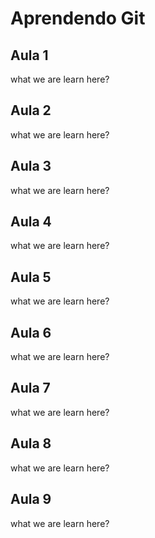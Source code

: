 # Aprendendo Git

## Aula 1

  what we are learn here?
  
  
## Aula 2

  what we are learn here?


## Aula 3

  what we are learn here?


## Aula 4

  what we are learn here?
  
  
## Aula 5

  what we are learn here?
  
  
## Aula 6

  what we are learn here?
  
  
## Aula 7

  what we are learn here?
  
  
## Aula 8

  what we are learn here?
  
## Aula 9

  what we are learn here?






